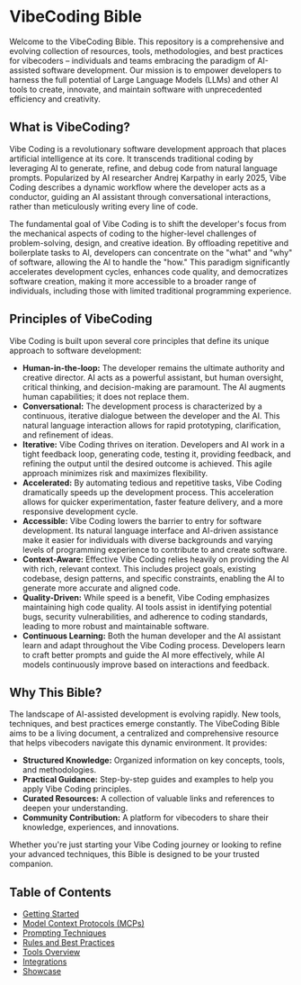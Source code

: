 # VibeCoding Bible

Welcome to the VibeCoding Bible. This repository is a comprehensive and evolving collection of resources, tools, methodologies, and best practices for vibecoders – individuals and teams embracing the paradigm of AI-assisted software development. Our mission is to empower developers to harness the full potential of Large Language Models (LLMs) and other AI tools to create, innovate, and maintain software with unprecedented efficiency and creativity.

## What is VibeCoding?

Vibe Coding is a revolutionary software development approach that places artificial intelligence at its core. It transcends traditional coding by leveraging AI to generate, refine, and debug code from natural language prompts. Popularized by AI researcher Andrej Karpathy in early 2025, Vibe Coding describes a dynamic workflow where the developer acts as a conductor, guiding an AI assistant through conversational interactions, rather than meticulously writing every line of code.

The fundamental goal of Vibe Coding is to shift the developer's focus from the mechanical aspects of coding to the higher-level challenges of problem-solving, design, and creative ideation. By offloading repetitive and boilerplate tasks to AI, developers can concentrate on the "what" and "why" of software, allowing the AI to handle the "how." This paradigm significantly accelerates development cycles, enhances code quality, and democratizes software creation, making it more accessible to a broader range of individuals, including those with limited traditional programming experience.

## Principles of VibeCoding

Vibe Coding is built upon several core principles that define its unique approach to software development:

*   **Human-in-the-loop:** The developer remains the ultimate authority and creative director. AI acts as a powerful assistant, but human oversight, critical thinking, and decision-making are paramount. The AI augments human capabilities; it does not replace them.
*   **Conversational:** The development process is characterized by a continuous, iterative dialogue between the developer and the AI. This natural language interaction allows for rapid prototyping, clarification, and refinement of ideas.
*   **Iterative:** Vibe Coding thrives on iteration. Developers and AI work in a tight feedback loop, generating code, testing it, providing feedback, and refining the output until the desired outcome is achieved. This agile approach minimizes risk and maximizes flexibility.
*   **Accelerated:** By automating tedious and repetitive tasks, Vibe Coding dramatically speeds up the development process. This acceleration allows for quicker experimentation, faster feature delivery, and a more responsive development cycle.
*   **Accessible:** Vibe Coding lowers the barrier to entry for software development. Its natural language interface and AI-driven assistance make it easier for individuals with diverse backgrounds and varying levels of programming experience to contribute to and create software.
*   **Context-Aware:** Effective Vibe Coding relies heavily on providing the AI with rich, relevant context. This includes project goals, existing codebase, design patterns, and specific constraints, enabling the AI to generate more accurate and aligned code.
*   **Quality-Driven:** While speed is a benefit, Vibe Coding emphasizes maintaining high code quality. AI tools assist in identifying potential bugs, security vulnerabilities, and adherence to coding standards, leading to more robust and maintainable software.
*   **Continuous Learning:** Both the human developer and the AI assistant learn and adapt throughout the Vibe Coding process. Developers learn to craft better prompts and guide the AI more effectively, while AI models continuously improve based on interactions and feedback.

## Why This Bible?

The landscape of AI-assisted development is evolving rapidly. New tools, techniques, and best practices emerge constantly. The VibeCoding Bible aims to be a living document, a centralized and comprehensive resource that helps vibecoders navigate this dynamic environment. It provides:

*   **Structured Knowledge:** Organized information on key concepts, tools, and methodologies.
*   **Practical Guidance:** Step-by-step guides and examples to help you apply Vibe Coding principles.
*   **Curated Resources:** A collection of valuable links and references to deepen your understanding.
*   **Community Contribution:** A platform for vibecoders to share their knowledge, experiences, and innovations.

Whether you're just starting your Vibe Coding journey or looking to refine your advanced techniques, this Bible is designed to be your trusted companion.

## Table of Contents

*   [Getting Started](docs/getting-started.md)
*   [Model Context Protocols (MCPs)](mcps/README.md)
*   [Prompting Techniques](prompting/prompt-engineering.md)
*   [Rules and Best Practices](rules/best-practices.md)
*   [Tools Overview](tools/overview.md)
*   [Integrations](integrations/README.md)
*   [Showcase](showcase/README.md)


